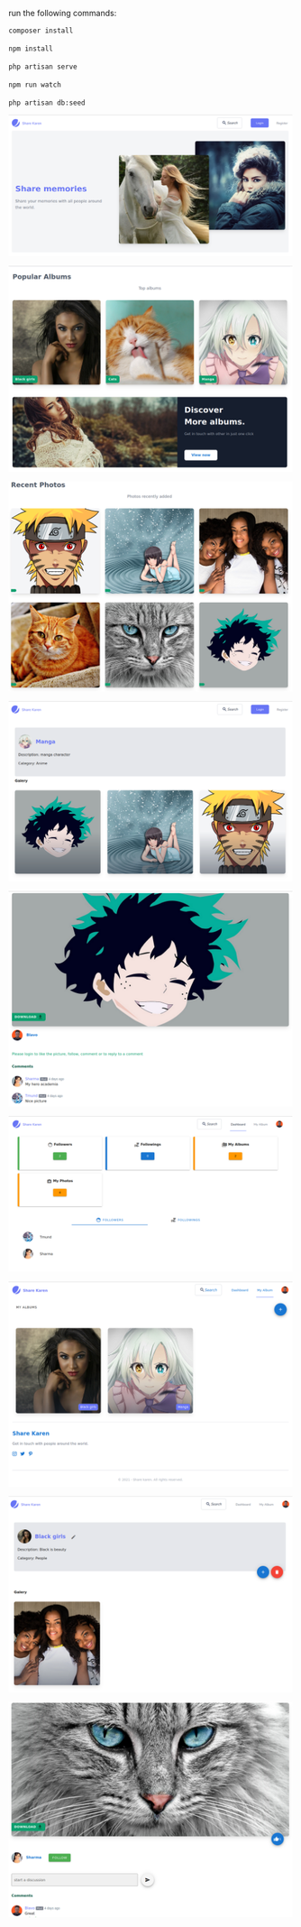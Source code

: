 run the following commands:

    composer install
    
    npm install
    
    php artisan serve
    
    npm run watch

    php artisan db:seed

![alt text](./resources/views/images/1.png)

![alt text](./resources/views/images/2.png)

![alt text](./resources/views/images/3.png)

![alt text](./resources/views/images/4.png)

![alt text](./resources/views/images/5.png)

![alt text](./resources/views/images/6.png)

![alt text](./resources/views/images/7.png)

![alt text](./resources/views/images/8.png)

![alt text](./resources/views/images/9.png)

